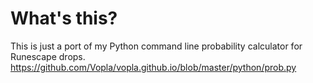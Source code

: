 # What's this?

This is just a port of my Python command line probability calculator for Runescape drops.
https://github.com/Vopla/vopla.github.io/blob/master/python/prob.py
